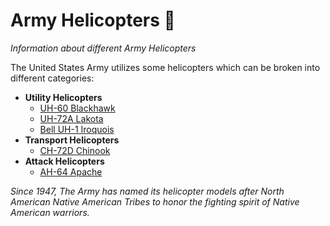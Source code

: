 # Army Helicopters  🚁
_Information about different Army Helicopters_

The United States Army utilizes some helicopters which can be broken into different categories: 
* **Utility Helicopters**
    * [UH-60 Blackhawk](BlackHawks.md) 
    * [UH-72A Lakota](Lakota.md)
    * [Bell UH-1 Iroquois](Bell.md)
* **Transport Helicopters**
    * [CH-72D Chinook](Chinook.md)
* **Attack Helicopters**
    * [AH-64 Apache](Apache.md)



_Since 1947, The Army has named its helicopter models after North American Native American Tribes to honor the fighting spirit of Native American warriors._ 


  
    

   
